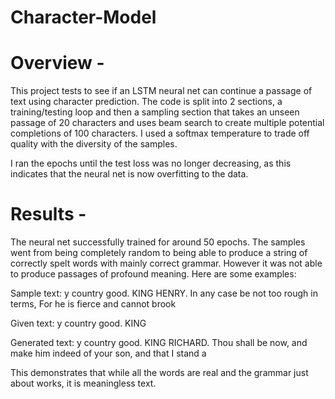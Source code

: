 # Character-Model
# Overview -
This project tests to see if an LSTM neural net can continue a passage of text using character prediction.
The code is split into 2 sections, a training/testing loop and then a sampling
section that takes an unseen passage of 20 characters and uses beam search to
create multiple potential completions of 100 characters.
I used a softmax temperature to trade off quality with the diversity of the samples.

I ran the epochs until the test loss was no longer decreasing,
as this indicates that the neural net is now overfitting to the data.

# Results -
The neural net successfully trained for around 50 epochs.
The samples went from being completely random to being able to produce a string
of correctly spelt words with mainly correct grammar.
However it was not able to produce passages of profound meaning.
Here are some examples:

Sample text: y country good. KING HENRY. In any case be not too rough in terms,
             For he is fierce and cannot brook

Given text: y country good. KING

Generated text: y country good. KING RICHARD. Thou shall be now, and make him
                indeed of your son, and that I stand a

This demonstrates that while all the words are real and the grammar just about
works, it is meaningless text.
